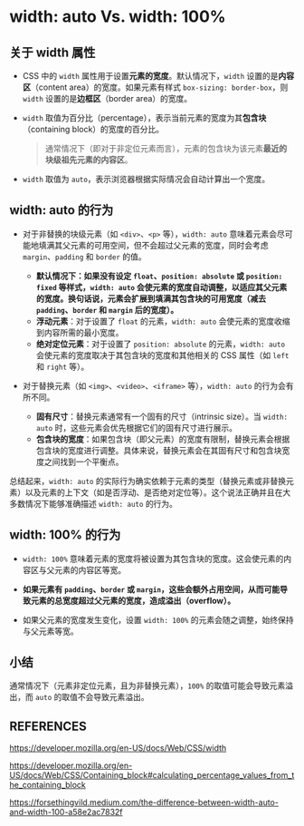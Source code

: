# width: auto Vs. width: 100%

## 关于 width 属性

- CSS 中的 `width` 属性用于设置**元素的宽度**。默认情况下，`width` 设置的是**内容区**（content area）的宽度。如果元素有样式 `box-sizing: border-box`，则 `width` 设置的是**边框区**（border area）的宽度。

- `width` 取值为百分比（percentage），表示当前元素的宽度为其**包含块**（containing block）的宽度的百分比。

  > 通常情况下（即对于非定位元素而言），元素的包含块为该元素**最近的块级祖先元素的内容区**。

- `width` 取值为 `auto`，表示浏览器根据实际情况会自动计算出一个宽度。

## width: auto 的行为

- 对于非替换的块级元素（如 `<div>`、`<p>` 等），`width: auto` 意味着元素会尽可能地填满其父元素的可用空间，但不会超过父元素的宽度，同时会考虑 `margin`、`padding` 和 `border` 的值。

  - **默认情况下：如果没有设定 `float`、`position: absolute` 或 `position: fixed` 等样式，`width: auto` 会使元素的宽度自动调整，以适应其父元素的宽度。换句话说，元素会扩展到填满其包含块的可用宽度（减去 `padding`、`border` 和 `margin` 后的宽度）。**
  - **浮动元素**：对于设置了 `float` 的元素，`width: auto` 会使元素的宽度收缩到内容所需的最小宽度。
  - **绝对定位元素**：对于设置了 `position: absolute` 的元素，`width: auto` 会使元素的宽度取决于其包含块的宽度和其他相关的 CSS 属性（如 `left` 和 `right` 等）。

- 对于替换元素（如 `<img>`、`<video>`、`<iframe>` 等），`width: auto` 的行为会有所不同。

  - **固有尺寸**：替换元素通常有一个固有的尺寸（intrinsic size）。当 `width: auto` 时，这些元素会优先根据它们的固有尺寸进行展示。
  - **包含块的宽度**：如果包含块（即父元素）的宽度有限制，替换元素会根据包含块的宽度进行调整。具体来说，替换元素会在其固有尺寸和包含块宽度之间找到一个平衡点。

总结起来，`width: auto` 的实际行为确实依赖于元素的类型（替换元素或非替换元素）以及元素的上下文（如是否浮动、是否绝对定位等）。这个说法正确并且在大多数情况下能够准确描述 `width: auto` 的行为。

## width: 100% 的行为

- `width: 100%` 意味着元素的宽度将被设置为其包含块的宽度。这会使元素的内容区与父元素的内容区等宽。

- **如果元素有 `padding`、`border` 或 `margin`，这些会额外占用空间，从而可能导致元素的总宽度超过父元素的宽度，造成溢出（overflow）。**

- 如果父元素的宽度发生变化，设置 `width: 100%` 的元素会随之调整，始终保持与父元素等宽。

## 小结

通常情况下（元素非定位元素，且为非替换元素），`100%` 的取值可能会导致元素溢出，而 `auto` 的取值不会导致元素溢出。

## REFERENCES

https://developer.mozilla.org/en-US/docs/Web/CSS/width

https://developer.mozilla.org/en-US/docs/Web/CSS/Containing_block#calculating_percentage_values_from_the_containing_block

https://forsethingvild.medium.com/the-difference-between-width-auto-and-width-100-a58e2ac7832f